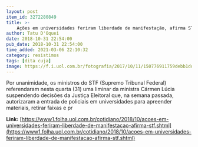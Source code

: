 ```yaml
---
layout: post
item_id: 3272280849
title: >-
    Ações em universidades feriram liberdade de manifestação, afirma STF
author: Tatu D'Oquei
date: 2018-10-31 22:54:00
pub_date: 2018-10-31 22:54:00
time_added: 2021-03-06 22:10:32
category: resistimos
tags: [dita cuja]
image: https://f.i.uol.com.br/fotografia/2017/10/11/150776911759debb1dd488f_1507769117_3x2_rt.jpg
---
```


Por unanimidade, os ministros do STF (Supremo Tribunal Federal) referendaram nesta quarta (31) uma liminar da ministra Cármen Lúcia suspendendo decisões da Justiça Eleitoral que, na semana passada, autorizaram a entrada de policiais em universidades para apreender materiais, retirar faixas e pr

**Link:** [https://www1.folha.uol.com.br/cotidiano/2018/10/acoes-em-universidades-feriram-liberdade-de-manifestacao-afirma-stf.shtml](https://www1.folha.uol.com.br/cotidiano/2018/10/acoes-em-universidades-feriram-liberdade-de-manifestacao-afirma-stf.shtml)

